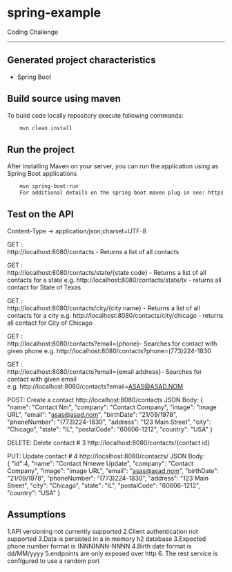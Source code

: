 # spring-example
Coding Challenge

-------


Generated project characteristics
-------------------------
* Spring Boot
 
Build source using maven  
------------

To build code locally repository execute following commands:

```bash
    mvn clean install
```


Run the project
----------------
 After installing  Maven on your server, you can run the application using as Spring Boot applications
```bash
	mvn spring-boot:run
	For additional details on the spring boot maven plug in see: https://docs.spring.io/spring-boot/docs/current/maven-plugin/usage.html
```

Test on the API
-------------------
Content-Type → application/json;charset=UTF-8

GET :  
	http://localhost:8080/contacts - Returns a list of all contacts
	
GET :  
	http://localhost:8080/contacts/state/{state code} - Returns a list of all contacts for a state
	e.g. http://localhost:8080/contacts/state/tx - returns all contact for State of Texas
	
GET :  
	http://localhost:8080/contacts/city/{city name} - Returns a list of all contacts for a city	
	e.g. http://localhost:8080/contacts/city/chicago - returns all contact for City of Chicago 
	
GET :  
	 http://localhost:8080/contacts?email={phone}- Searches for  contact with given phone
	e.g. http://localhost:8080/contacts?phone=(773)224-1830	
		
GET :  
	 http://localhost:8080/contacts?email={email address}- Searches for  contact with given email	
	e.g. http://localhost:8080/contacts?email=ASAS@ASAD.NOM 
		
POST: Create a contact
	http://localhost:8080/contacts
	JSON Body: 
	{
	"name": "Contact Nm",
	"company": "Contact Company",
	"image": "image URL",
	"email": "asas@asad.nom",
	"birthDate": "21/09/1978",
	"phoneNumber": "(773)224-1830",
	"address": "123 Main Street",
	"city": "Chicago",
	"state": "IL",
	"postalCode": "60606-1212",
	"country": "USA"
	}

DELETE: Delete contact # 3
	http://localhost:8080/contacts/{contact id}


PUT: Update contact # 4
	http://localhost:8080/contacts/ 
	JSON Body:  
	{
	  	"id":4,
		"name": "Contact Nmewe Update",
		"company": "Contact Company",
		"image": "image URL",
		"email": "asas@asad.nom",
		"birthDate": "21/09/1978",
		"phoneNumber": "(773)224-1830",
		"address": "123 Main Street",
		"city": "Chicago",
		"state": "IL",
		"postalCode": "60606-1212",
		"country": "USA"
	}


Assumptions
-------------------
1.API versioning not currently supported
2.Client authentication not supported
3.Data is persisted in a in memory h2 database
3.Expected phone number format is (NNN)NNN-NNNN
4.Birth date format is dd/MM/yyyy
5.endpoints are only exposed over http
6. The rest service is configured to use a random port


	
